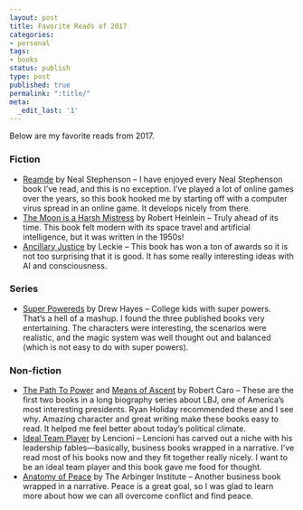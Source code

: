 ```yaml
---
layout: post
title: Favorite Reads of 2017
categories:
- personal
tags:
- books
status: publish
type: post
published: true
permalink: ":title/"
meta:
  _edit_last: '1'
---
```


<p>Below are my favorite reads from 2017.</p>

<h3>Fiction</h3>

<ul>
<li><a href="">Reamde</a> by Neal Stephenson – I have enjoyed every Neal Stephenson book I’ve read, and this is no exception. I’ve played a lot of online games over the years, so this book hooked me by starting off with a computer virus spread in an online game. It develops nicely from there.</li>
<li><a href="">The Moon is a Harsh Mistress</a> by Robert Heinlein – Truly ahead of its time. This book felt modern with its space travel and artificial intelligence, but it was written in the 1950s!</li>
<li><a href="">Ancillary Justice</a> by Leckie – This book has won a ton of awards so it is not too surprising that it is good. It has some really interesting ideas with AI and consciousness.</li>
</ul>


<h3>Series</h3>

<ul>
<li><a href="">Super Powereds</a> by Drew Hayes – College kids with super powers. That’s a hell of a mashup. I found the three published books very entertaining. The characters were interesting, the scenarios were realistic, and the magic system was well thought out and balanced (which is not easy to do with super powers).</li>
</ul>


<h3>Non-fiction</h3>

<ul>
<li><a href="">The Path To Power</a> and <a href="">Means of Ascent</a> by Robert Caro – These are the first two books in a long biography series about LBJ, one of America’s most interesting presidents. Ryan Holiday recommended these and I see why. Amazing character and great writing make these books easy to read. It helped me feel better about today’s political climate.</li>
<li><a href="">Ideal Team Player</a> by Lencioni – Lencioni has carved out a niche with his leadership fables—basically, business books wrapped in a narrative. I’ve read most of his books now and they fit together really nicely. I want to be an ideal team player and this book gave me food for thought.</li>
<li><a href="">Anatomy of Peace</a> by The Arbinger Institute – Another business book wrapped in a narrative. Peace is a great goal, so I was glad to learn more about how we can all overcome conflict and find peace.</li>
</ul>